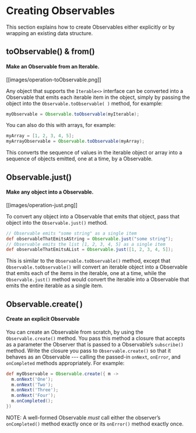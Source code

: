 # Creating Observables

This section explains how to create Observables either explicitly or by wrapping an existing data structure.

## toObservable() & from()

#### Make an Observable from an Iterable.

[[images/operation-toObservable.png]]

Any object that supports the `Iterable<>` interface can be converted into a Observable that emits each iterable item in the object, simply by passing the object into the `Observable.toObservable( )` method, for example:

```groovy
myObservable = Observable.toObservable(myIterable);
```

You can also do this with arrays, for example:

```groovy
myArray = [1, 2, 3, 4, 5];
myArrayObservable = Observable.toObservable(myArray);
```

This converts the sequence of values in the iterable object or array into a sequence of objects emitted, one at a time, by a Observable.

## Observable.just()

#### Make any object into a Observable.

[[images/operation-just.png]]

To convert any object into a Observable that emits that object, pass that object into the `Observable.just()` method.

```groovy
// Observable emits "some string" as a single item
def observableThatEmitsAString = Observable.just("some string"); 
// Observable emits the list [1, 2, 3, 4, 5] as a single item
def observableThatEmitsAList = Observable.just([1, 2, 3, 4, 5]); 
```

This is similar to the `Observable.toObservable()` method, except that `Observable.toObservable()` will convert an iterable object into a Observable that emits each of the items in the iterable, one at a time, while the `Observable.just()` method would convert the iterable into a Observable that emits the entire iterable as a single item.

## Observable.create( )

#### Create an explicit Observable

You can create an Observable from scratch, by using the `Observable.create()` method. You pass this method a closure that accepts as a parameter the Observer that is passed to a Observable’s `subscribe()` method. Write the closure you pass to `Observable.create()` so that it behaves as an Observable --- calling the passed-in `onNext`, `onError`, and `onCompleted` methods appropriately. For example:

```groovy
def myObservable = Observable.create({ m ->
  m.onNext('One');
  m.onNext('Two');
  m.onNext('Three');
  m.onNext('Four');
  m.onCompleted();
})
```

NOTE: A well-formed Observable _must_ call either the observer’s `onCompleted()` method exactly once or its `onError()` method exactly once.
